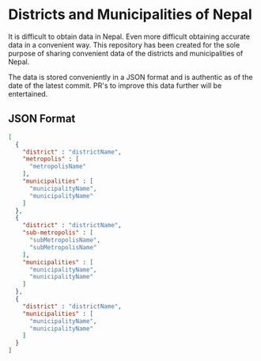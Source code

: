 # Districts and Municipalities of Nepal

It is difficult to obtain data in Nepal. Even more difficult obtaining accurate data in a convenient way. This repository has been created for the sole purpose of sharing convenient data of the districts and municipalities of Nepal.

The data is stored conveniently in a JSON format and is authentic as of the date of the latest commit. PR's to improve this data further will be entertained.

## JSON Format
```json
[
  {
    "district" : "districtName",
    "metropolis" : [
      "metropolisName"
    ],
    "municipalities" : [
      "municipalityName",
      "municipalityName"
    ]
  },
  {
    "district" : "districtName",
    "sub-metropolis" : [
      "subMetropolisName",
      "subMetropolisName"
    ],
    "municipalities" : [
      "municipalityName",
      "municipalityName"
    ]
  },
  {
    "district" : "districtName",
    "municipalities" : [
      "municipalityName",
      "municipalityName"
    ]
  }
]
```
